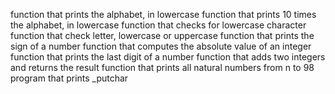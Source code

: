 function that prints the alphabet, in lowercase
function that prints 10 times the alphabet, in lowercase
function that checks for lowercase character
function that check letter, lowercase or uppercase
function that prints the sign of a number
function that computes the absolute value of an integer
function that prints the last digit of a number
function that adds two integers and returns the result
function that prints all natural numbers from n to 98
program that prints _putchar
